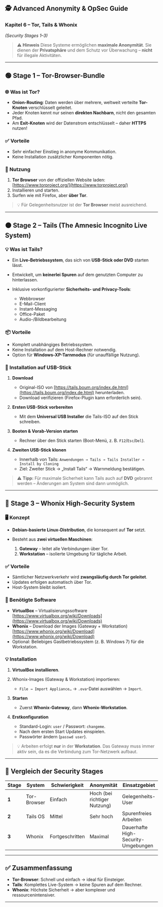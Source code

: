 ## 🕵️ Advanced Anonymity & OpSec Guide

### Kapitel 6 – Tor, Tails & Whonix

*(Security Stages 1–3)*

> ⚠️ **Hinweis**
> Diese Systeme ermöglichen **maximale Anonymität**.
> Sie dienen der **Privatsphäre** und dem Schutz vor Überwachung –
> **nicht** für illegale Aktivitäten.

---

## 🟢 Stage 1 – Tor-Browser-Bundle

### 🌐 Was ist Tor?

* **Onion-Routing**: Daten werden über mehrere, weltweit verteilte **Tor-Knoten** verschlüsselt geleitet.
* Jeder Knoten kennt nur seinen **direkten Nachbarn**, nicht den gesamten Pfad.
* Am **Exit-Knoten** wird der Datenstrom entschlüsselt – daher **HTTPS** nutzen!

### ✅ Vorteile

* Sehr einfacher Einstieg in anonyme Kommunikation.
* Keine Installation zusätzlicher Komponenten nötig.

### 🔧 Nutzung

1. **Tor Browser** von der offiziellen Website laden:
   [https://www.torproject.org/](https://www.torproject.org/)
2. Installieren und starten.
3. Surfen wie mit Firefox, aber **über Tor**.

> 💡 Für Gelegenheitsnutzer ist der **Tor Browser** meist ausreichend.

---

## 🟠 Stage 2 – Tails (The Amnesic Incognito Live System)

### 💡 Was ist Tails?

* Ein **Live-Betriebssystem**, das sich von **USB-Stick oder DVD** starten lässt.
* Entwickelt, um **keinerlei Spuren** auf dem genutzten Computer zu hinterlassen.
* Inklusive vorkonfigurierter **Sicherheits- und Privacy-Tools**:

  * Webbrowser
  * E-Mail-Client
  * Instant-Messaging
  * Office-Paket
  * Audio-/Bildbearbeitung

### 📦 Vorteile

* Komplett unabhängiges Betriebssystem.
* Keine Installation auf dem Host-Rechner notwendig.
* Option für **Windows-XP-Tarnmodus** (für unauffällige Nutzung).

### 🔧 Installation auf USB-Stick

1. **Download**

   * Original-ISO von [https://tails.boum.org/index.de.html](https://tails.boum.org/index.de.html) herunterladen.
   * Download verifizieren (Firefox-Plugin kann erforderlich sein).
2. **Ersten USB-Stick vorbereiten**

   * Mit dem **Universal USB Installer** die Tails-ISO auf den Stick schreiben.
3. **Booten & Vorab-Version starten**

   * Rechner über den Stick starten (Boot-Menü, z. B. `F12`/`Esc`/`Del`).
4. **Zweiten USB-Stick klonen**

   * Innerhalb von Tails: `Anwendungen → Tails → Tails Installer → Install by Cloning`
   * Ziel: Zweiter Stick → „Install Tails“ → Warnmeldung bestätigen.

> ⚠️ **Tipp:**
> Für maximale Sicherheit kann Tails auch auf **DVD** gebrannt werden –
> Änderungen am System sind dann unmöglich.

---

## 🔴 Stage 3 – Whonix High-Security System

### 🖥️ Konzept

* **Debian-basierte Linux-Distribution**, die konsequent auf **Tor** setzt.
* Besteht aus **zwei virtuellen Maschinen**:

  1. **Gateway** – leitet alle Verbindungen über Tor.
  2. **Workstation** – isolierte Umgebung für tägliche Arbeit.

### ✅ Vorteile

* Sämtlicher Netzwerkverkehr wird **zwangsläufig durch Tor geleitet**.
* Updates erfolgen automatisch über Tor.
* Host-System bleibt isoliert.

### 🔧 Benötigte Software

* **VirtualBox** – Virtualisierungssoftware
  [https://www.virtualbox.org/wiki/Downloads](https://www.virtualbox.org/wiki/Downloads)
* **Whonix** – Download der Images (Gateway + Workstation)
  [https://www.whonix.org/wiki/Download](https://www.whonix.org/wiki/Download)
* Optional: Beliebiges Gastbetriebssystem (z. B. Windows 7) für die Workstation.

### 💡 Installation

1. **VirtualBox installieren**.
2. Whonix-Images (Gateway & Workstation) importieren:

   * `File → Import Appliance…` → `.ova`-Datei auswählen → `Import`.
3. **Starten**

   * Zuerst **Whonix-Gateway**, dann **Whonix-Workstation**.
4. **Erstkonfiguration**

   * Standard-Login: `user` / Passwort: `changeme`.
   * Nach dem ersten Start Updates einspielen.
   * Passwörter ändern (`passwd user`).

> 💡 Arbeiten erfolgt **nur** in der **Workstation**.
> Das Gateway muss immer aktiv sein, da es die Verbindung zum Tor-Netzwerk aufbaut.

---

## 🔐 Vergleich der Security Stages

| Stage | System      | Schwierigkeit   | Anonymität                   | Einsatzgebiet                       |
| ----- | ----------- | --------------- | ---------------------------- | ----------------------------------- |
| **1** | Tor-Browser | Einfach         | Hoch (bei richtiger Nutzung) | Gelegenheits-User                   |
| **2** | Tails OS    | Mittel          | Sehr hoch                    | Spurenfreies Arbeiten               |
| **3** | Whonix      | Fortgeschritten | Maximal                      | Dauerhafte High-Security-Umgebungen |

---

## ✅ Zusammenfassung

* **Tor-Browser**: Schnell und einfach → ideal für Einsteiger.
* **Tails**: Komplettes Live-System → keine Spuren auf dem Rechner.
* **Whonix**: Höchste Sicherheit → aber komplexer und ressourcenintensiver.

---
